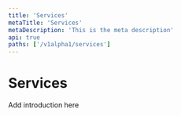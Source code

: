 ```yaml
---
title: 'Services'
metaTitle: 'Services'
metaDescription: 'This is the meta description'
api: true
paths: ['/v1alpha1/services']
---
```


# Services

Add introduction here
